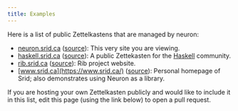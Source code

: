 ```yaml
---
title: Examples
---
```


Here is a list of public Zettelkastens that are managed by neuron:

- [neuron.srid.ca](https://neuron.srid.ca/) ([source](https://github.com/srid/neuron/tree/master/guide)): This very site you are viewing.
- [haskell.srid.ca](https://haskell.srid.ca/) ([source](https://github.com/srid/haskell-zettelkasten)): A public Zettekasten for the [Haskell](https://www.haskell.org/) community.
- [rib.srid.ca](https://rib.srid.ca/) ([source](https://github.com/srid/rib/tree/master/guide)): Rib project website.
- [www.srid.ca](https://www.srid.ca/) ([source](https://github.com/srid/srid.ca)): Personal homepage of Srid; also demonstrates using Neuron as a library.

If you are hosting your own Zettelkasten publicly and would like to include it in this list, edit this page (using the link below) to open a pull request.
